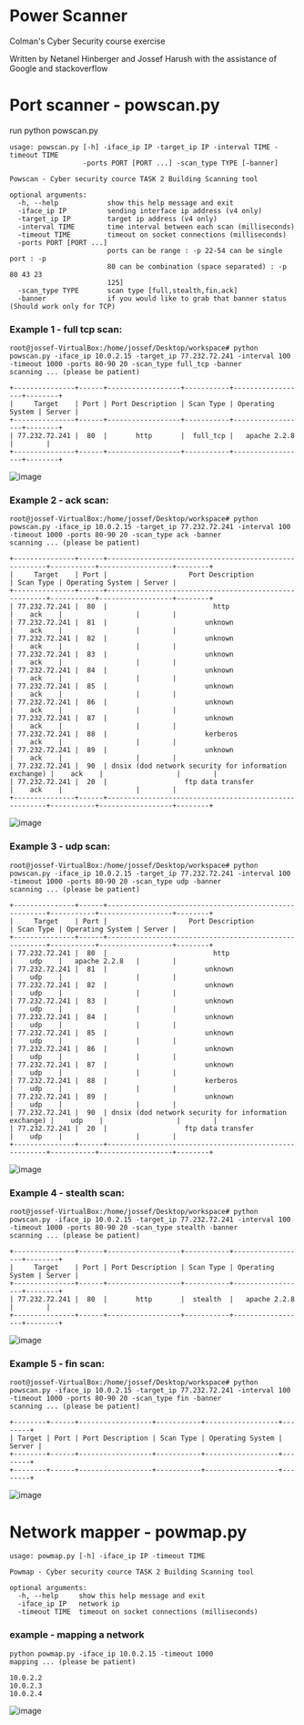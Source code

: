 Power Scanner
=============

Colman's Cyber Security course exercise 

Written by Netanel Hinberger and Jossef Harush with the assistance of Google and stackoverflow

Port scanner - powscan.py
=============


run python powscan.py 

    usage: powscan.py [-h] -iface_ip IP -target_ip IP -interval TIME -timeout TIME
                      -ports PORT [PORT ...] -scan_type TYPE [-banner]
    
    Powscan - Cyber security cource TASK 2 Building Scanning tool
    
    optional arguments:
      -h, --help            show this help message and exit
      -iface_ip IP          sending interface ip address (v4 only)
      -target_ip IP         target ip address (v4 only)
      -interval TIME        time interval between each scan (milliseconds)
      -timeout TIME         timeout on socket connections (milliseconds)
      -ports PORT [PORT ...]
                            ports can be range : -p 22-54 can be single port : -p
                            80 can be combination (space separated) : -p 80 43 23
                            125]
      -scan_type TYPE       scan type [full,stealth,fin,ack]
      -banner               if you would like to grab that banner status (Should work only for TCP)


### Example 1 - full tcp scan:

    root@jossef-VirtualBox:/home/jossef/Desktop/workspace# python powscan.py -iface_ip 10.0.2.15 -target_ip 77.232.72.241 -interval 100 -timeout 1000 -ports 80-90 20 -scan_type full_tcp -banner
    scanning ... (please be patient)
    
    +---------------+------+------------------+-----------+------------------+--------+
    |     Target    | Port | Port Description | Scan Type | Operating System | Server |
    +---------------+------+------------------+-----------+------------------+--------+
    | 77.232.72.241 |  80  |       http       |  full_tcp |   apache 2.2.8   |        |
    +---------------+------+------------------+-----------+------------------+--------+

![image](https://cloud.githubusercontent.com/assets/1287098/2623831/26cc489a-bd0a-11e3-82b5-135eb75e5aa8.png)


### Example 2 - ack scan:

    root@jossef-VirtualBox:/home/jossef/Desktop/workspace# python powscan.py -iface_ip 10.0.2.15 -target_ip 77.232.72.241 -interval 100 -timeout 1000 -ports 80-90 20 -scan_type ack -banner
    scanning ... (please be patient)
    
    +---------------+------+-------------------------------------------------------+-----------+------------------+--------+
    |     Target    | Port |                    Port Description                   | Scan Type | Operating System | Server |
    +---------------+------+-------------------------------------------------------+-----------+------------------+--------+
    | 77.232.72.241 |  80  |                          http                         |    ack    |                  |        |
    | 77.232.72.241 |  81  |                        unknown                        |    ack    |                  |        |
    | 77.232.72.241 |  82  |                        unknown                        |    ack    |                  |        |
    | 77.232.72.241 |  83  |                        unknown                        |    ack    |                  |        |
    | 77.232.72.241 |  84  |                        unknown                        |    ack    |                  |        |
    | 77.232.72.241 |  85  |                        unknown                        |    ack    |                  |        |
    | 77.232.72.241 |  86  |                        unknown                        |    ack    |                  |        |
    | 77.232.72.241 |  87  |                        unknown                        |    ack    |                  |        |
    | 77.232.72.241 |  88  |                        kerberos                       |    ack    |                  |        |
    | 77.232.72.241 |  89  |                        unknown                        |    ack    |                  |        |
    | 77.232.72.241 |  90  | dnsix (dod network security for information exchange) |    ack    |                  |        |
    | 77.232.72.241 |  20  |                   ftp data transfer                   |    ack    |                  |        |
    +---------------+------+-------------------------------------------------------+-----------+------------------+--------+

![image](https://cloud.githubusercontent.com/assets/1287098/2623832/4deefbde-bd0a-11e3-94f5-fc0af7208cdf.png)


### Example 3 - udp scan:

    root@jossef-VirtualBox:/home/jossef/Desktop/workspace# python powscan.py -iface_ip 10.0.2.15 -target_ip 77.232.72.241 -interval 100 -timeout 1000 -ports 80-90 20 -scan_type udp -banner
    scanning ... (please be patient)
    
    +---------------+------+-------------------------------------------------------+-----------+------------------+--------+
    |     Target    | Port |                    Port Description                   | Scan Type | Operating System | Server |
    +---------------+------+-------------------------------------------------------+-----------+------------------+--------+
    | 77.232.72.241 |  80  |                          http                         |    udp    |   apache 2.2.8   |        |
    | 77.232.72.241 |  81  |                        unknown                        |    udp    |                  |        |
    | 77.232.72.241 |  82  |                        unknown                        |    udp    |                  |        |
    | 77.232.72.241 |  83  |                        unknown                        |    udp    |                  |        |
    | 77.232.72.241 |  84  |                        unknown                        |    udp    |                  |        |
    | 77.232.72.241 |  85  |                        unknown                        |    udp    |                  |        |
    | 77.232.72.241 |  86  |                        unknown                        |    udp    |                  |        |
    | 77.232.72.241 |  87  |                        unknown                        |    udp    |                  |        |
    | 77.232.72.241 |  88  |                        kerberos                       |    udp    |                  |        |
    | 77.232.72.241 |  89  |                        unknown                        |    udp    |                  |        |
    | 77.232.72.241 |  90  | dnsix (dod network security for information exchange) |    udp    |                  |        |
    | 77.232.72.241 |  20  |                   ftp data transfer                   |    udp    |                  |        |
    +---------------+------+-------------------------------------------------------+-----------+------------------+--------+


![image](https://cloud.githubusercontent.com/assets/1287098/2623836/8ffa9588-bd0a-11e3-984c-a071f72eec41.png)

### Example 4 - stealth scan:
    
    root@jossef-VirtualBox:/home/jossef/Desktop/workspace# python powscan.py -iface_ip 10.0.2.15 -target_ip 77.232.72.241 -interval 100 -timeout 1000 -ports 80-90 20 -scan_type stealth -banner
    scanning ... (please be patient)
    
    +---------------+------+------------------+-----------+------------------+--------+
    |     Target    | Port | Port Description | Scan Type | Operating System | Server |
    +---------------+------+------------------+-----------+------------------+--------+
    | 77.232.72.241 |  80  |       http       |  stealth  |   apache 2.2.8   |        |
    +---------------+------+------------------+-----------+------------------+--------+


![image](https://cloud.githubusercontent.com/assets/1287098/2623812/2d03d1b6-bd09-11e3-8756-b39c14a67432.png)


### Example 5 - fin scan:

    root@jossef-VirtualBox:/home/jossef/Desktop/workspace# python powscan.py -iface_ip 10.0.2.15 -target_ip 77.232.72.241 -interval 100 -timeout 1000 -ports 80-90 20 -scan_type fin -banner
    scanning ... (please be patient)
    
    +--------+------+------------------+-----------+------------------+--------+
    | Target | Port | Port Description | Scan Type | Operating System | Server |
    +--------+------+------------------+-----------+------------------+--------+
    +--------+------+------------------+-----------+------------------+--------+
    


![image](https://cloud.githubusercontent.com/assets/1287098/2623822/c0eb1790-bd09-11e3-8577-b0377c952b1b.png)

    
Network mapper - powmap.py
=============

    usage: powmap.py [-h] -iface_ip IP -timeout TIME
    
    Powmap - Cyber security cource TASK 2 Building Scanning tool
    
    optional arguments:
      -h, --help     show this help message and exit
      -iface_ip IP   network ip
      -timeout TIME  timeout on socket connections (milliseconds)

### example - mapping a network

    python powmap.py -iface_ip 10.0.2.15 -timeout 1000
    mapping ... (please be patient)
    
    10.0.2.2
    10.0.2.3
    10.0.2.4


![image](https://cloud.githubusercontent.com/assets/1287098/2623844/8e5de300-bd0b-11e3-9b08-6d0c8e6c6c2c.png)

